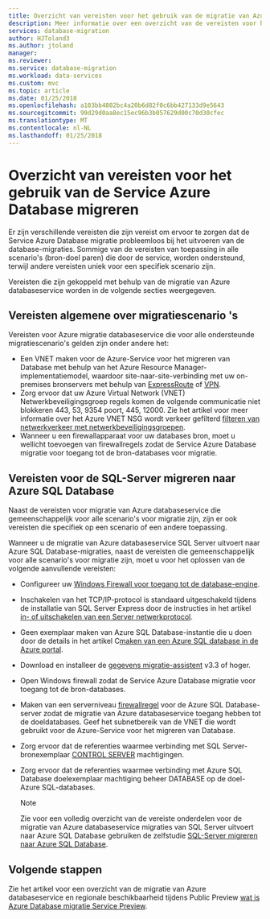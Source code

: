 ```yaml
---
title: Overzicht van vereisten voor het gebruik van de migratie van Azure databaseservice | Microsoft Docs
description: Meer informatie over een overzicht van de vereisten voor het gebruik van de migratie van Azure databaseservice migraties database uitvoeren.
services: database-migration
author: HJToland3
ms.author: jtoland
manager: 
ms.reviewer: 
ms.service: database-migration
ms.workload: data-services
ms.custom: mvc
ms.topic: article
ms.date: 01/25/2018
ms.openlocfilehash: a103bb4802bc4a20b6d82f0c6bb427133d9e5643
ms.sourcegitcommit: 99d29d0aa8ec15ec96b3b057629d00c70d30cfec
ms.translationtype: MT
ms.contentlocale: nl-NL
ms.lasthandoff: 01/25/2018
---
```

# <a name="overview-of-prerequisites-for-using-the-azure-database-migration-service"></a>Overzicht van vereisten voor het gebruik van de Service Azure Database migreren
Er zijn verschillende vereisten die zijn vereist om ervoor te zorgen dat de Service Azure Database migratie probleemloos bij het uitvoeren van de database-migraties. Sommige van de vereisten van toepassing in alle scenario's (bron-doel paren) die door de service, worden ondersteund, terwijl andere vereisten uniek voor een specifiek scenario zijn.

Vereisten die zijn gekoppeld met behulp van de migratie van Azure databaseservice worden in de volgende secties weergegeven.

## <a name="prerequisites-common-across-migration-scenarios"></a>Vereisten algemene over migratiescenario 's
Vereisten voor Azure migratie databaseservice die voor alle ondersteunde migratiescenario's gelden zijn onder andere het:
- Een VNET maken voor de Azure-Service voor het migreren van Database met behulp van het Azure Resource Manager-implementatiemodel, waardoor site-naar-site-verbinding met uw on-premises bronservers met behulp van [ExpressRoute](https://docs.microsoft.com/en-us/azure/expressroute/expressroute-introduction) of [VPN](https://docs.microsoft.com/en-us/azure/vpn-gateway/vpn-gateway-about-vpngateways).
- Zorg ervoor dat uw Azure Virtual Network (VNET) Netwerkbeveiligingsgroep regels komen de volgende communicatie niet blokkeren 443, 53, 9354 poort, 445, 12000. Zie het artikel voor meer informatie over het Azure VNET NSG wordt verkeer gefilterd [filteren van netwerkverkeer met netwerkbeveiligingsgroepen](https://docs.microsoft.com/en-us/azure/virtual-network/virtual-networks-nsg).
- Wanneer u een firewallapparaat voor uw databases bron, moet u wellicht toevoegen van firewallregels zodat de Service Azure Database migratie voor toegang tot de bron-databases voor migratie.

## <a name="prerequisites-for-migrating-sql-server-to-azure-sql-database"></a>Vereisten voor de SQL-Server migreren naar Azure SQL Database 
Naast de vereisten voor migratie van Azure databaseservice die gemeenschappelijk voor alle scenario's voor migratie zijn, zijn er ook vereisten die specifiek op een scenario of een andere toepassing.

Wanneer u de migratie van Azure databaseservice SQL Server uitvoert naar Azure SQL Database-migraties, naast de vereisten die gemeenschappelijk voor alle scenario's voor migratie zijn, moet u voor het oplossen van de volgende aanvullende vereisten:
- Configureer uw [Windows Firewall voor toegang tot de database-engine](https://docs.microsoft.com/en-us/sql/database-engine/configure-windows/configure-a-windows-firewall-for-database-engine-access).
- Inschakelen van het TCP/IP-protocol is standaard uitgeschakeld tijdens de installatie van SQL Server Express door de instructies in het artikel [in- of uitschakelen van een Server netwerkprotocol](https://docs.microsoft.com/en-us/sql/database-engine/configure-windows/enable-or-disable-a-server-network-protocol#SSMSProcedure).
- Geen exemplaar maken van Azure SQL Database-instantie die u doen door de details in het artikel C[maken van een Azure SQL database in de Azure portal](https://docs.microsoft.com/en-us/azure/sql-database/sql-database-get-started-portal).
- Download en installeer de [gegevens migratie-assistent](https://www.microsoft.com/en-us/download/details.aspx?id=53595) v3.3 of hoger.
- Open Windows firewall zodat de Service Azure Database migratie voor toegang tot de bron-databases.
- Maken van een serverniveau [firewallregel](https://docs.microsoft.com/en-us/azure/sql-database/sql-database-firewall-configure) voor de Azure SQL Database-server zodat de migratie van Azure databaseservice toegang hebben tot de doeldatabases. Geef het subnetbereik van de VNET die wordt gebruikt voor de Azure-Service voor het migreren van Database.
- Zorg ervoor dat de referenties waarmee verbinding met SQL Server-bronexemplaar [CONTROL SERVER](https://docs.microsoft.com/en-us/sql/t-sql/statements/grant-server-permissions-transact-sql) machtigingen.
- Zorg ervoor dat de referenties waarmee verbinding met Azure SQL Database doelexemplaar machtiging beheer DATABASE op de doel-Azure SQL-databases.

   > [!NOTE]
   > Zie voor een volledig overzicht van de vereiste onderdelen voor de migratie van Azure databaseservice migraties van SQL Server uitvoert naar Azure SQL Database gebruiken de zelfstudie [SQL-Server migreren naar Azure SQL Database](https://docs.microsoft.com/en-us/azure/dms/tutorial-sql-server-to-azure-sql).
   > 

## <a name="next-steps"></a>Volgende stappen
Zie het artikel voor een overzicht van de migratie van Azure databaseservice en regionale beschikbaarheid tijdens Public Preview [wat is Azure Database migratie Service Preview](dms-overview.md). 